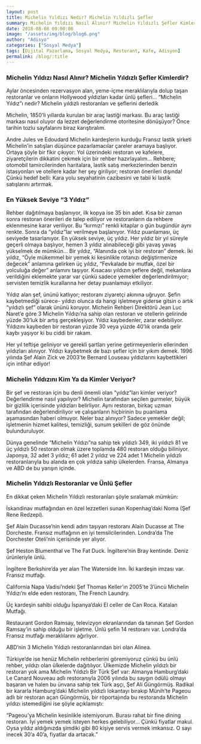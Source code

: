 ```yaml
---
layout: post
title: Michelin Yıldızı Nedir? Michelin Yıldızlı Şefler
summary: Michelin Yıldızı Nasıl Alınır? Michelin Yıldızlı Şefler Kimlerdir?
date: 2018-08-08 09:00:00
image: "/assets/img/blog/blog6.png"
author: "Adisyo"
categories: ["Sosyal Medya"]
tags: [Dijital Pazarlama, Sosyal Medya, Restorant, Kafe, Adisyon]
permalink: /blog/:title
---
```

### Michelin Yıldızı Nasıl Alınır? Michelin Yıldızlı Şefler Kimlerdir?

Aylar öncesinden rezervasyon alan, yeme-içme meraklılarıyla dolup taşan 
restoranlar ve onların Hollywood yıldızları kadar ünlü şefleri… “Michelin 
Yıldız”ı nedir? Michelin yıldızlı restoranları ve şeflerini derledik

Michelin, 1850’li yıllarda kurulan bir araç lastiği markası. Bu araç lastiği 
markası nasıl oluyor da lezzet değerlendirme otoritesine dönüşüyor? Önce 
tarihin tozlu sayfalarını biraz karıştıralım.

Andre Jules ve Edoudard Michelin kardeşlerin kurduğu Fransız lastik şirketi 
Michelin’in satışları düşünce pazarlamacılar çareler aramaya başlıyor. Ortaya 
şöyle bir fikir çıkıyor: Yol üzerindeki restoran ve kafelere, ziyaretçilerin 
dikkatini çekmek için bir rehber hazırlayalım… Rehbere; otomobil 
tamircilerinden haritalara, lastik satış merkezlerinden benzin istasyonları ve 
otellere kadar her şey giriliyor; restoran önerileri dışında! Çünkü hedef belli: 
Kara yolu seyahatinin cazibesini ve tabii ki lastik satışlarını artırmak.

### En Yüksek Seviye “3 Yıldız”

Rehber dağıtılmaya başlanıyor, ilk kopya ise 35 bin adet. Kısa bir zaman sonra 
restoran önerileri de talep ediliyor ve restoranların da rehbere eklenmesine 
karar veriliyor. Bu “kırmızı” renkli kitaplar o gün bugündür aynı renkte. Sonra 
da “yıldız”lar verilmeye başlanıyor. Yıldız puanlaması, üç seviyede 
tasarlanıyor. En yüksek seviye, üç yıldız. Her yıldız bir yıl süreyle geçerli 
olmaya başlıyor, hemen 3 yıldız alınabileceği gibi yavaş yavaş yükselmek de 
mümkün… Bir yıldız, “Alanında çok iyi bir restoran” demek. İki yıldız, “Öyle 
mükemmel bir yemek ki kesinlikle rotanızı değiştirmenize değecek” anlamına 
gelirken üç yıldız, “Fevkalade bir mutfak, özel bir yolculuğa değer” anlamını 
taşıyor. Kısacası yıldızın şeflere değil, mekanlara verildiğini eklemekte yarar 
var çünkü sadece yemekler değerlendirilmiyor; servisten temizlik kurallarına 
her detay puanlamayı etkiliyor.

Yıldız alan şef, ününü katlıyor; restoranı ziyaretçi akınına uğruyor. Şefin
kaybetmediği sürece- yıldızı olunca da hangi işletmeye giderse gitsin o artık 
“yıldızlı şef” olarak ününü koruyor. Michelin Rehberi Direktörü Jean Luc 
Naret’e göre 3 Michelin Yıldızı’na sahip olan restoran ve otellerin gelirinde 
yüzde 30’luk bir artış gerçekleşiyor. Yıldız kaybedenler, zarar edebiliyor. 
Yıldızını kaybeden bir restoran yüzde 30 veya yüzde 40’lık oranda gelir kaybı 
yaşıyor ki bu ciddi bir rakam.

Her yıl teftişe geliniyor ve gerekli şartları yerine getirmeyenlerin ellerinden 
yıldızları alınıyor. Yıldızı kaybetmek de bazı şefler için bir yıkım demek. 1996 
yılında Şef Alain Zick ve 2003’te Bernard Louseau yıldızlarını kaybettikleri 
için intihar ediyor!

###  Michelin Yıldızını Kim Ya da Kimler Veriyor?

Bir şef ve restoran için bu denli önemli olan “yıldız”ları kimler veriyor? 
Değerlendirme nasıl yapılıyor? Michelin tarafından seçilen gurmeler, büyük 
bir gizlilik içerisinde yıldızları belirliyor. Aynı restoran, birkaç uzman 
tarafından değerlendiriliyor ve çalışanların hiçbirinin bu puanlama 
aşamasından haberi olmuyor. Neler baz alınıyor? Sadece yemekler değil; 
işletmenin hizmet kalitesi, temizliği, sunum şekilleri de göz önünde 
bulunduruluyor.

Dünya genelinde “Michelin Yıldızı”na sahip tek yıldızlı 349, iki yıldızlı 81 ve 
üç yıldızlı 50 restoran olmak üzere toplamda 480 restoran olduğu biliniyor. 
Japonya, 32 adet 3 yıldız; 61 adet 2 yıldız ve 224 adet 1 Michelin yıldızlı 
restoranlarıyla bu alanda en çok yıldıza sahip ülkelerden. Fransa, Almanya ve 
ABD de bu yarışın içinde.

###  Michelin Yıldızlı Restoranlar ve Ünlü Şefler

En dikkat çeken Michelin Yıldızlı restoranları şöyle sıralamak mümkün:

İskandinav mutfağından en özel lezzetleri sunan Kopenhag’daki Noma (Şef Rene Redzepi).

Şef Alain Ducasse’nin kendi adını taşıyan restoranı Alain Ducasse at The 
Dorcheste. Fransız mutfağının en iyi temsilcilerinden. Londra’da The 
Dorchester Oteli’nin içerisinde yer alıyor.

Şef Heston Blumenthal ve The Fat Duck. İngiltere’nin Bray kentinde. Deniz 
ürünleriyle ünlü.

İngiltere Berkshire’da yer alan The Waterside Inn. İki kardeşin imzası var. 
Fransız mutfağı.

California Napa Vadisi’ndeki Şef Thomas Keller’ın 2005’te 3’üncü Michelin 
Yıldızı’nı elde eden restoranı, The French Laundry.

Üç kardeşin sahibi olduğu İspanya’daki El celler de Can Roca. Katalan
Mutfağı.

Restaurant Gordon Ramsay, televizyon ekranlarından da tanınan Şef 
Gordon Ramsay’in sahip olduğu bir işletme. Ünlü şefin 14 restoranı var. 
Londra’da Fransız mutfağı meraklılarını ağırlıyor.

ABD’nin 3 Michelin Yıldızlı restoranlarından biri olan Alinea.

Türkiye’de ise henüz Michelin rehberlerini göremiyoruz çünkü bu ünlü 
rehber, yıldızı olan ülkelerde dağıtılıyor. Ülkemizde Michelin yıldızlı bir 
restoran yok ama Michelin Yıldızlı Bir Türk Şef var: Almanya Hamburg’daki 
Le Canard Nouveau adlı restoranıyla 2006 yılında bu saygın ödülü olmayı 
başaran ve halen bu ünvana sahip tek Türk aşçı, Şef Ali Güngörmüş. Radikal 
bir kararla Hamburg’daki Michelin yıldızlı lokantayı bırakıp Münih’te Pageou 
adlı bir restoran açan Güngörmüş, bir röportajında bu restoranda Michelin 
yıldızı istemediğini ise şöyle açıklamıştı:

“Pageou’ya Michelin kesinlikle istemiyorum. Burası rahat bir fine dining 
restoran. İyi yemek yemek isteyen herkes gelebiliyor… Çünkü fiyatlar makul. 
Oysa yıldız aldığınızda şimdiki gibi 80 kişiye servis vermek imkansız. O sayı 
inecek 30’a 40’a, fiyatlar da artacak.”